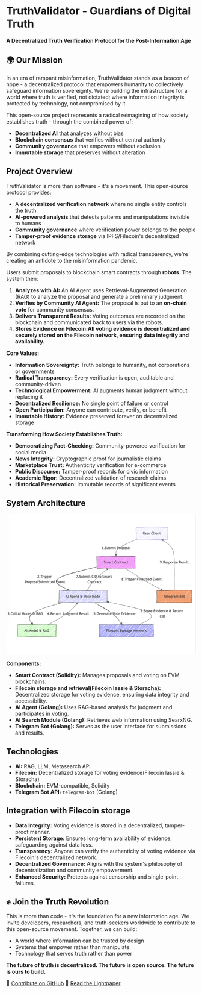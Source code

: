 
# TruthValidator - Guardians of Digital Truth

**A Decentralized Truth Verification Protocol for the Post-Information Age**

## 🌍 Our Mission

In an era of rampant misinformation, TruthValidator stands as a beacon of hope - a decentralized protocol that empowers humanity to collectively safeguard information sovereignty. We're building the infrastructure for a world where truth is verified, not dictated; where information integrity is protected by technology, not compromised by it.

This open-source project represents a radical reimagining of how society establishes truth - through the combined power of:
- **Decentralized AI** that analyzes without bias
- **Blockchain consensus** that verifies without central authority  
- **Community governance** that empowers without exclusion
- **Immutable storage** that preserves without alteration

## Project Overview

TruthValidator is more than software - it's a movement. This open-source protocol provides:
- A **decentralized verification network** where no single entity controls the truth
- **AI-powered analysis** that detects patterns and manipulations invisible to humans
- **Community governance** where verification power belongs to the people
- **Tamper-proof evidence storage** via IPFS/Filecoin's decentralized network

By combining cutting-edge technologies with radical transparency, we're creating an antidote to the misinformation pandemic.

Users submit proposals to blockchain smart contracts through **robots**. The system then:

1. **Analyzes with AI:** An AI Agent uses Retrieval-Augmented Generation (RAG) to analyze the proposal and generate a preliminary judgment.
2. **Verifies by Community AI Agent:** The proposal is put to an **on-chain vote** for community consensus.
3. **Delivers Transparent Results:** Voting outcomes are recorded on the blockchain and communicated back to users via the robots.
4. **Stores Evidence on Filecoin:All voting evidence is decentralized and securely stored on the Filecoin network, ensuring data integrity and availability.** 

**Core Values:**

* **Information Sovereignty:** Truth belongs to humanity, not corporations or governments
* **Radical Transparency:** Every verification is open, auditable and community-driven  
* **Technological Empowerment:** AI augments human judgment without replacing it
* **Decentralized Resilience:** No single point of failure or control
* **Open Participation:** Anyone can contribute, verify, or benefit
* **Immutable History:** Evidence preserved forever on decentralized storage

**Transforming How Society Establishes Truth:**

* **Democratizing Fact-Checking:** Community-powered verification for social media
* **News Integrity:** Cryptographic proof for journalistic claims  
* **Marketplace Trust:** Authenticity verification for e-commerce
* **Public Discourse:** Tamper-proof records for civic information
* **Academic Rigor:** Decentralized validation of research claims
* **Historical Preservation:** Immutable records of significant events

## System Architecture

![System Architecture](./docs/imgs/arch_new.png)

**Components:**

* **Smart Contract (Solidity):** Manages proposals and voting on EVM blockchains.
* **Filecoin storage and retrieval(Filecoin lassie & Storacha):** Decentralized storage for voting evidence, ensuring data integrity and accessibility.
* **AI Agent (Golang):** Uses RAG-based analysis for judgment and participates in voting.
* **AI Search Module (Golang):** Retrieves web information using SearxNG.
* **Telegram Bot (Golang):** Serves as the user interface for submissions and results.

## Technologies

* **AI:** RAG, LLM, Metasearch API
* **Filecoin:** Decentralized storage for voting evidence(Filecoin lassie & Storacha)
* **Blockchain:** EVM-compatible, Solidity
* **Telegram Bot API:** `telegram-bot` (Golang)

## Integration with Filecoin storage

* **Data Integrity:** Voting evidence is stored in a decentralized, tamper-proof manner.
* **Persistent Storage:** Ensures long-term availability of evidence, safeguarding against data loss.
* **Transparency:** Anyone can verify the authenticity of voting evidence via Filecoin's decentralized network.
* **Decentralized Governance:** Aligns with the system's philosophy of decentralization and community empowerment.
* **Enhanced Security:** Protects against censorship and single-point failures.


## ✊ Join the Truth Revolution

This is more than code - it's the foundation for a new information age. We invite developers, researchers, and truth-seekers worldwide to contribute to this open-source movement. Together, we can build:

- A world where information can be trusted by design
- Systems that empower rather than manipulate  
- Technology that serves truth rather than power

**The future of truth is decentralized. The future is open source. The future is ours to build.**

🔗 [Contribute on GitHub](https://github.com/TruthValidator)
📜 [Read the Lightpaper](./lightpaper.md)
